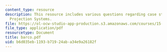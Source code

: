 ```yaml
---
content_type: resource
description: This resource includes various questions regarding case study of Barco
  Projection Systems.
file: https://ol-ocw-studio-app-production.s3.amazonaws.com/courses/15-810-marketing-management-fall-2004/b6d035eb1193b71924aba34e9a26182f_barco.pdf
file_type: application/pdf
resourcetype: Document
title: barco.pdf
uid: b6d035eb-1193-b719-24ab-a34e9a26182f
---
```


